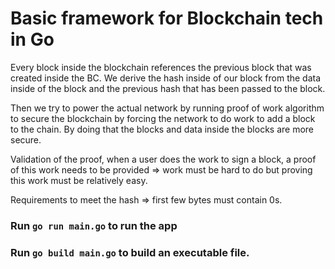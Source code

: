# Basic framework for Blockchain tech in Go
Every block inside the blockchain references the previous block that was created inside the BC. We derive the hash inside of our block from the data inside of the block and the previous hash that has been passed to the block.

Then we try to power the actual network by running proof of work algorithm to secure the blockchain by forcing the network to do work to add a block to the chain. By doing that the blocks and data inside the blocks are more secure.

Validation of the proof, when a user does the work to sign a block, a proof of this work needs to be provided => work must be hard to do but proving this work must be relatively easy.

Requirements to meet the hash => first few bytes must contain 0s.

### Run `go run main.go` to run the app 
### Run `go build main.go` to build an executable file.
